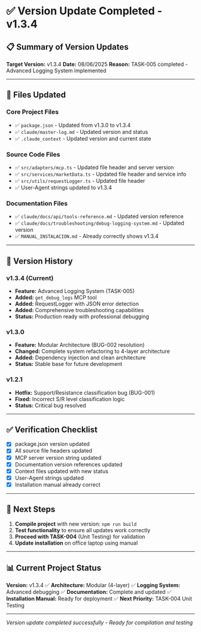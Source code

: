 # ✅ Version Update Completed - v1.3.4

## 📋 Summary of Version Updates

**Target Version:** v1.3.4
**Date:** 08/06/2025
**Reason:** TASK-005 completed - Advanced Logging System implemented

---

## 🔄 Files Updated

### Core Project Files
- ✅ `package.json` - Updated from v1.3.0 to v1.3.4
- ✅ `claude/master-log.md` - Updated version and status
- ✅ `.claude_context` - Updated version and current state

### Source Code Files
- ✅ `src/adapters/mcp.ts` - Updated file header and server version
- ✅ `src/services/marketData.ts` - Updated file header and service info
- ✅ `src/utils/requestLogger.ts` - Updated file header
- ✅ User-Agent strings updated to v1.3.4

### Documentation Files
- ✅ `claude/docs/api/tools-reference.md` - Updated version reference
- ✅ `claude/docs/troubleshooting/debug-logging-system.md` - Updated version
- ✅ `MANUAL_INSTALACION.md` - Already correctly shows v1.3.4

---

## 🎯 Version History

### v1.3.4 (Current)
- **Feature:** Advanced Logging System (TASK-005)
- **Added:** `get_debug_logs` MCP tool
- **Added:** RequestLogger with JSON error detection
- **Added:** Comprehensive troubleshooting capabilities
- **Status:** Production ready with professional debugging

### v1.3.0
- **Feature:** Modular Architecture (BUG-002 resolution)
- **Changed:** Complete system refactoring to 4-layer architecture
- **Added:** Dependency injection and clean architecture
- **Status:** Stable base for future development

### v1.2.1
- **Hotfix:** Support/Resistance classification bug (BUG-001)
- **Fixed:** Incorrect S/R level classification logic
- **Status:** Critical bug resolved

---

## ✅ Verification Checklist

- [x] package.json version updated
- [x] All source file headers updated
- [x] MCP server version string updated
- [x] Documentation version references updated
- [x] Context files updated with new status
- [x] User-Agent strings updated
- [x] Installation manual already correct

---

## 🚀 Next Steps

1. **Compile project** with new version: `npm run build`
2. **Test functionality** to ensure all updates work correctly
3. **Proceed with TASK-004** (Unit Testing) for validation
4. **Update installation** on office laptop using manual

---

## 📊 Current Project Status

**Version:** v1.3.4 ✅
**Architecture:** Modular (4-layer) ✅
**Logging System:** Advanced debugging ✅
**Documentation:** Complete and updated ✅
**Installation Manual:** Ready for deployment ✅
**Next Priority:** TASK-004 Unit Testing

---

*Version update completed successfully - Ready for compilation and testing*